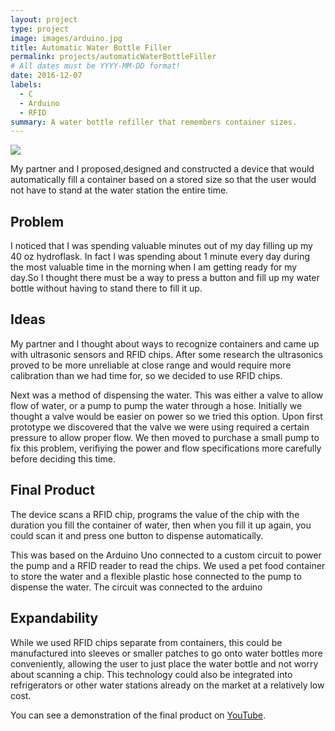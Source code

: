 ```yaml
---
layout: project
type: project
image: images/arduino.jpg
title: Automatic Water Bottle Filler
permalink: projects/automaticWaterBottleFiller
# All dates must be YYYY-MM-DD format!
date: 2016-12-07
labels:
  - C
  - Arduino
  - RFID
summary: A water bottle refiller that remembers container sizes.
---
```


<img class="ui image" src="{{ site.baseurl }}/images/arduino.jpg">

My partner and I proposed,designed and constructed a device that would automatically fill a container based on a stored size so that the user would not have to stand at the water station the entire time.

## Problem
I noticed that I was spending valuable minutes out of my day filling up my 40 oz hydroflask. In fact I was spending about 1 minute every day during the most valuable time in the morning when I am getting ready for my day.So I thought there must be a way to press a button and fill up my water bottle without having to stand there to fill it up.

## Ideas
My partner and I thought about ways to recognize containers and came up with ultrasonic sensors and RFID chips. After some research the ultrasonics proved to be more unreliable at close range and would require more calibration than we had time for, so we decided to use RFID chips. 

Next was a method of dispensing the water. This was either a valve to allow flow of water, or a pump to pump the water through a hose. Initially we thought a valve would be easier on power so we tried this option. Upon first prototype we discovered that the valve we were using required a certain pressure to allow proper flow. We then moved to purchase a small pump to fix this problem, verifiying the power and flow specifications more carefully before deciding this time.

## Final Product
The device scans a RFID chip, programs the value of the chip with the duration you fill the container of water, then when you fill it up again, you could scan it and press one button to dispense automatically. 

This was based on the Arduino Uno connected to a custom circuit to power the pump and a RFID reader to read the chips. We used a pet food container to store the water and a flexible plastic hose connected to the pump to dispense the water. The circuit was connected to the arduino

## Expandability
While we used RFID chips separate from containers, this could be manufactured into sleeves or smaller patches to go onto water bottles more conveniently, allowing the user to just place the water bottle and not worry about scanning a chip. This technology could also be integrated into refrigerators or other water stations already on the market at a relatively low cost.

You can see a demonstration of the final product on [YouTube](https://www.youtube.com/watch?v=wDVQtC7__SE).
